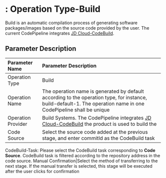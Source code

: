 # : Operation Type-Build

Build is an automatic compilation process of generating software packages/images based on the source code provided by the user. The current CodePipeline integrates [JD Cloud-CodeBuild](../../../Developer-Tools/CodeBuild/Introduction/Product-Overview.md).

## Parameter Description

Parameter Name|Parameter Description
:---|:---
Operation Type|Build
Operation Name|The operation name is generated by default according to the operation type, for instance, build-default-1. The operation name in one CodePipeline shall be unique
Operation Provider|Build Systems. The CodePipeline integrates [JD Cloud-CodeBuild](../../../Developer-Tools/CodeBuild/Introduction/Product-Overview.md) the product is used to build the
Code Source|Select the source code added at the previous stage, and enter commitId as the CodeBuild task
CodeBuild-Task: Please select the CodeBuild task corresponding to **Code Source**. CodeBuild task is filtered according to the repository address in the code source.
Manual Confirmation|Select the method of transferring to the next stage. If the manual transfer is selected, this stage will be executed after the user clicks for confirmation
